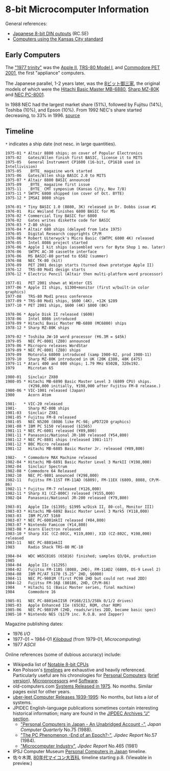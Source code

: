 8-bit Microcomputer Information
===============================

General references:
- [Japanese 8-bit DIN outputs][rc 12255] (RC.SE)
- [Computers using the Kansas City standard][kctape]


Early Computers
---------------

The ["1977 trinity"][trinity] was the [Apple II][we-ap2], [TRS-80
Model I][we-trs80i], and [Commodore PET 2001][we-pet2001], the first
"appliance" computers.

The Japanese parallel, 1-2 years later, was the [8ビット御三家][gosanke8],
the original models of which were the [Hitachi Basic Master
MB-6880][wj-bm], [Sharp MZ-80K][wj-mz80k] and [NEC PC-8001][wj-pc8001].

In 1988 NEC had the largest market share (51%), followed by Fujitsu
(14%), Toshiba (10%), and Epson (10%). From 1992 NEC's share started
decreasing, to 33% in 1996. [source](https://i.imgur.com/4fpXzKr.jpg)


Timeline
--------

`*` indicates a ship date (not nesc. in large quantities).

    1975-01 * Altair 8800 ships; on cover of Popular Electronics
    1975-02   Gates/Allen finish first BASIC, license it to MITS
    1975-05   General Instrument CP1600 (16-bit, CP1610 used in Intellivision)
    1975-05   _BYTE_ magazine work started
    1975-06   Gates/Allen ship BASIC 2.0 to MITS
    1975-07 * Altair 8800 BASIC announced
    1975-09   _BYTE_ magazine first issue
    1975-11   _BYTE_ CMT symposium (Kansas City, Nov 7/8)
    1975-11 * SWTPC 6800 shipped (on cover of Oct. BYTE)
    1975-12 * IMSAI 8080 ships

    1976-01 * Tiny BASIC 1.0 (8080, 3K) released in Dr. Dobbs issue #1
    1976-01   Ric Weiland finishes 6800 BASIC for MS
    1976-02 * Commercial Tiny BASIC for 6800
    1976-02   Gates writes diskette code for BASIC
    1976-03 * Z-80 ships
    1976-04 * Altair 680 ships (delayed from late 1975)
    1976-05   Digital Research copyrights CP/M
    1976-06 * Robert Uiterwyck's Micro Basic (SWTPC 6800 4K) released
    1976-05   Intel 8086 project started
    1976-06 * Apple I kit ships (assembled vers for Byte Shop 1 mo. later)
    1976-06   SWTPC AC-30 cassette interface
    1976-06   MS BASIC-80 ported to 6502 (summer)
    1976-08   NEC TK-80 (kit)
    1976-09   PET 2001 design starts (turned down prototype Apple II)
    1976-12   TRS-80 Mod1 design starts
    1976-12 * Electric Pencil (Altair then multi-platform word processor)

    1977-01   PET 2001 shown at Winter CES
    1977-06 * Apple II ships, $1300+monitor (first w/built-in color graphics)
    1977-08   TRS-80 Mod1 press conference
    1977-09 * TRS-80 Mod1 ships, $600 (4K), +12K $289
    1977-10 * PET 2001 ships, $600 (4K) $800 (8K)

    1978-06 * Apple Disk II released ($600)
    1978-06   Intel 8086 introduced
    1978-09 * Hitachi Basic Master MB-6880 (MC6800) ships
    1978-12 * Sharp MZ-80K ships

    1979-02 * Toshiba JW-10 word processor (¥6.3M = $45k)
    1979-05   NEC PC-8001 (Z80) announced
    1979-06 * Micropro releases WordStar
    1979-09 * NEC PC-8001 (Z80) ships
    1979-09   Motorola 68000 introduced (samp 1980-02, prod 1980-11)
    1979-10   Sharp MZ-80K introduced in UK (20K £380, 48K £475)
    1979-11 * Atari 400 and 800 ships; 1.79 MHz 6502B, 320x192.
    1979      Microtan 65

    1980-01   Sinclair ZX80
    1980-05 * Hitachi MB-6890 Basic Master Level 3 (6809 CPU) ships.
              (¥298,000 initially, ¥198,000 after Fujitsu FM-8 release.)
    1980-06 * VIC-1001 released (Japan)
    1980      Acorn Atom

    1981-   * VIC-20 released
    1981-     Sharp MZ-80B ships
    1981-03   Sinclair ZX81
    1981-05 * Fujitsu FM-8 released
    1981-05   NEC N5200 (8086 like PC-98; µPD7220 graphics)
    1981-08 * IBM PC 5150 released ($1565)
    1981-11 * NEC PC-6001 released (¥89,800)
    1981-11 * Panasonic/National JR-100 released (¥54,800)
    1981-12 * NEC PC-8801 ships (released 1981-11?)
    1981-12 * BBC Micro released
    1981-12   Hitachi MB-6885 Basic Master Jr. released (¥89,800)

    1982-   * Commodore MAX Machine released
    1982-04 * Hitachi MB-6891 Basic Master Level 3 MarkII (¥198,000)
    1982-04   Sinclair Spectrum
    1982-08 * Commodore 64 Released
    1982-10   NEC PC-9801 anounced (¥298,000)
    1982-11   Fujitsu FM-11ST FM-11AD (6809), FM-11EX (6809, 8088, CP/M-86)
    1982-11 * Fujitsu FM-7 released (¥126,000)
    1982-11 * Sharp X1 (CZ-800C) released (¥155,000)
    1982-Q4   Panasonic/National JR-200 released (¥79,800)

    1983-01   Apple IIe ($1395; $1995 w/Disk II, 80-col, Monitor III)
    1983-03 * Hitachi MB-6892 Basic Master Level 3 Mark5 (¥118,000)
    1983-03   IBM PC/XT 5160
    1983-07 * NEC PC-6001mkII released (¥84,800)
    1983-07 * Nintendo Famicom (¥14,800)
    1983-08 * Acorn Electron released
    1983-10 * Sharp X1C (CZ-801C, ¥119,800), X1D (CZ-802C, ¥198,000) released
    1983-11   NEC PC-8801mkII
    1983      Radio Shack TRS-80 MC-10

    1984-04   WDC W65C816S (65816) finished; samples Q3/Q4, production 1985
    1984-04   Apple IIc ($1295)
    1984-02   Fujitsu FM-11BS (8088, 2HD), FM-11AD2 (6809, OS-9 Level 2)
    1984-08   IBM PC/AT 5170 (5.25" 2HD, $6000)
    1984-11   NEC PC-9801M (first PC98 2HD but could not read 2DD)
    1984-12   Fujitsu FM-16β (80186, 2HD, CP/M-86)
    1984    * Hitachi S1 (Basic Master series, final machine)
    1984      Commodore 16

    1985-01   NEC PC-8801mkIISR (¥168/213/258k 0/1/2 drives)
    1985-03   Apple Enhanced IIe (65C02, ROM, char ROM)
    1985-06   NEC PC-9801VM (2HD, reads/writes 2DD, became basic spec)
    1985-10 * Nintendo NES ($179 inc. R.O.B. and Zapper)

Magazine publishing dates:
- 1976 _I/O_
- 1977-01 ~ 1984-01 [_Kilobaud_][m kb] (from 1979-01, _Microcomputing_)
- 1977 _ASCII_

Online references (some of dubious accuracy) include:
- Wikipedia list of [Notable 8-bit CPUs][w-not-8bit]
- Ken Polsson's [timelines][pol] are exhaustive and heavily referenced.
  Particularly useful are his chronologies for [Personal Computers][pol-pc]
  ([brief version][pol-pcmini]), [Microprocessors][pol-mp] and
  [Software][pol-soft].
- old-computers.com [Systems Released in 1975][oc-1975]. No months.
  Similar pages exist for other years.
- [uber-leet Computer Releases 1939-1995][uber]: No months, but lists
  a _lot_ of systems.
- JPIDEC English-language publications sometimes contain interesting
  historical information; many are found in the [JIPDEC Archives "J"
  section][JIPDEC ar J].
  - ["Personal Computers in Japan - An Unabridged Account -"][jcq75],
    _Japan Computer Quarterly_ No.75 (1988).
  - ["The PC Phenomenon -End of an Epoch?-"][jcq57], _Jipdec Report_ No.57
    (1984).
  - ["Microcomputer Industry"][jcq46], _Jipdec Report_ No.465 (1981)
- IPSJ Computer Museum [Personal Computers in Japan][ipsj] timeline.
- 佐々木潤, [80年代マイコン大百科][suzuki2013], timeline starting p.8.
  (Viewable in preview.)


<!-------------------------------------------------------------------->
[kctape]: https://en.wikipedia.org/wiki/Kansas_City_standard#Computers_using_the_Kansas_City_standard
[rc 12255]: https://retrocomputing.stackexchange.com/a/12255/7208

[gosanke8]: https://ja.wikipedia.org/wiki/8ビット御三家
[trinity]: https://retrocomputing.stackexchange.com/q/12343/7208
[wj-bm]: https://ja.wikipedia.org/wiki/ベーシックマスター
[wj-mz]: https://ja.wikipedia.org/wiki/MZ_(コンピュータ)
[wj-pc8001]: https://ja.wikipedia.org/wiki/PC-8000シリーズ
[we-ap2]: https://en.wikipedia.org/wiki/Apple_II
[we-pet2001]: https://en.wikipedia.org/wiki/Commodore_PET
[we-trs80i]: https://page.auctions.yahoo.co.jp/jp/auction/g373420258
[wj-mz80k]: https://ja.wikipedia.org/wiki/MZ-80#MZ-80K

[m kb]: https://archive.org/details/kilobaudmagazine?&sort=date

[JIPDEC ar J]: https://www.jipdec.or.jp/library/archives_keyword_J.html
[ipsj]: http://museum.ipsj.or.jp/en/computer/personal/index.html
[jcq46]: https://www.jipdec.or.jp/archives/publications/J0001270
[jcq57]: https://www.jipdec.or.jp/archives/publications/J0001259
[jcq75]: https://www.jipdec.or.jp/archives/publications/J0003088
[oc-1975]: https://old-computers.com/museum/year.asp?y=1975
[pol-mp]: http://kpolsson.com/micropro/
[pol-pc]: http://kpolsson.com/comphist/
[pol-pcmini]: http://kpolsson.com/comphist/mini.htm
[pol-soft]: http://kpolsson.com/software/
[pol]: http://kpolsson.com/
[suzuki2013]: https://www.amazon.co.jp/dp/4881818325/
[uber]: http://uber-leet.com/index.php?page=allsystems
[w-not-8bit]: https://en.wikipedia.org/wiki/8-bit_computing#Notable_8-bit_CPUs
